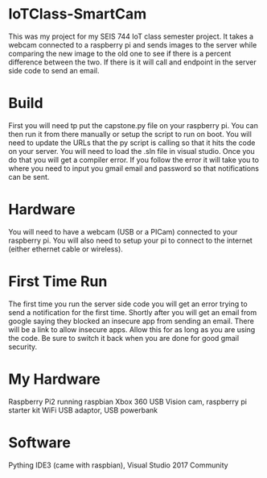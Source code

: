 # IoTClass-SmartCam
This was my project for my SEIS 744 IoT class semester project. It takes a webcam connected to a raspberry pi and sends images to the server while comparing the new image to the old one to see if there is a percent difference between the two. If there is it will call and endpoint in the server side code to send an email.

# Build
First you will need tp put the capstone.py file on your raspberry pi. You can then run it from there manually or setup the script to run on boot. You will need to update the URLs that the py script is calling so that it hits the code on your server.
You will need to load the .sln file in visual studio. Once you do that you will get a compiler error. If you follow the error it will take you to where you need to input you gmail email and password so that notifications can be sent.

# Hardware
You will need to have a webcam (USB or a PICam) connected to your raspberry pi. You will also need to setup your pi to connect to the internet (either ethernet cable or wireless).

# First Time Run
The first time you run the server side code you will get an error trying to send a notification for the first time. Shortly after you will get an email from google saying they blocked an insecure app from sending an email. There will be a link to allow insecure apps. Allow this for as long as you are using the code. Be sure to switch it back when you are done for good gmail security.

# My Hardware
Raspberry Pi2 running raspbian
Xbox 360 USB Vision cam,
raspberry pi starter kit WiFi USB adaptor,
USB powerbank

# Software
Pything IDE3 (came with raspbian),
Visual Studio 2017 Community
